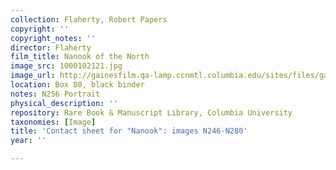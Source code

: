 ```yaml
---
collection: Flaherty, Robert Papers
copyright: ''
copyright_notes: ''
director: Flaherty
film_title: Nanook of the North
image_src: 1000102121.jpg
image_url: http://gainesfilm.qa-lamp.ccnmtl.columbia.edu/sites/files/gainesfilm/images/1000102121.jpg
location: Box 80, black binder
notes: N256 Portrait
physical_description: ''
repository: Rare Book & Manuscript Library, Columbia University
taxonomies: [Image]
title: 'Contact sheet for "Nanook": images N246-N280'
year: ''

---
```

